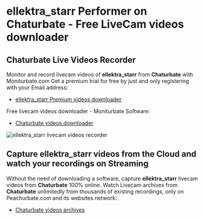 # ellektra_starr Performer on Chaturbate - Free LiveCam videos downloader

## Chaturbate Live Videos Recorder

Monitor and record livecam videos of **ellektra_starr** from **Chaturbate** with Moniturbate.com
Get a premium trial for free by just and only registering with your Email address:
* [ellektra_starr Premium videos downloader](https://moniturbate.com/request-demo-licence-key.html)

Free livecam videos downloader - Moniturbate Software:
* [Chaturbate videos downloader](https://moniturbate.com/moniturbate-download-software.html)

![ellektra_starr livecam videos recorder](https://peachurnet.com/templates/moniturbate-software.png)


## Capture ellektra_starr videos from the Cloud and watch your recordings on Streaming

Without the need of downloading a software, capture **ellektra_starr** livecam videos from **Chaturbate** 100% online.
Watch Livecam archives from **Chaturbate** unlimitedly from thousands of existing recordings, only on Peachurbate.com and its websites network:
* [Chaturbate videos archives](https://peachurnet.com/)